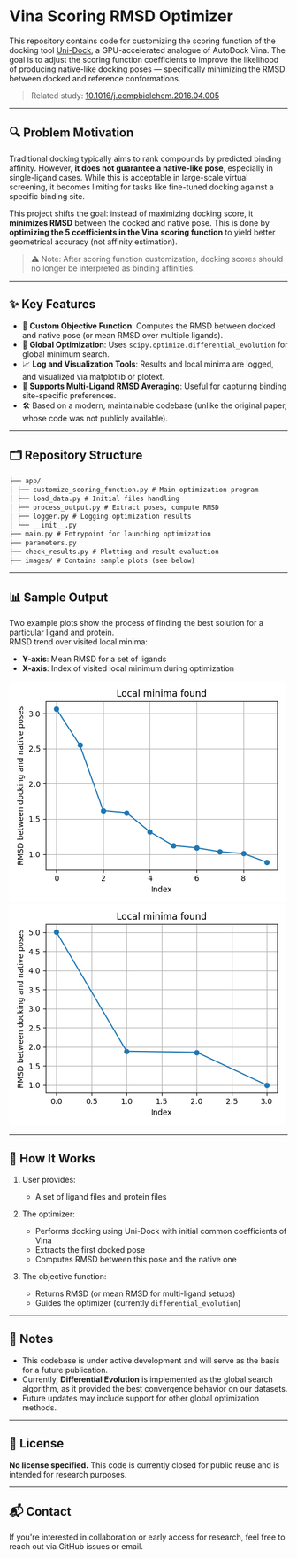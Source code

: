 # Vina Scoring RMSD Optimizer

This repository contains code for customizing the scoring function of the docking tool [Uni-Dock](https://github.com/dptech-corp/Uni-Dock), a GPU-accelerated analogue of AutoDock Vina. The goal is to adjust the scoring function coefficients to improve the likelihood of producing native-like docking poses — specifically minimizing the RMSD between docked and reference conformations.

> Related study: [10.1016/j.compbiolchem.2016.04.005](http://dx.doi.org/10.1016/j.compbiolchem.2016.04.005)

---

## 🔍 Problem Motivation

Traditional docking typically aims to rank compounds by predicted binding affinity. However, **it does not guarantee a native-like pose**, especially in single-ligand cases. While this is acceptable in large-scale virtual screening, it becomes limiting for tasks like fine-tuned docking against a specific binding site.

This project shifts the goal: instead of maximizing docking score, it **minimizes RMSD** between the docked and native pose. This is done by **optimizing the 5 coefficients in the Vina scoring function** to yield better geometrical accuracy (not affinity estimation).

> ⚠️ Note: After scoring function customization, docking scores should no longer be interpreted as binding affinities.

---

## ✨ Key Features

- 🔬 **Custom Objective Function**: Computes the RMSD between docked and native pose (or mean RMSD over multiple ligands).
- 🚀 **Global Optimization**: Uses `scipy.optimize.differential_evolution` for global minimum search.
- 📈 **Log and Visualization Tools**: Results and local minima are logged, and visualized via matplotlib or plotext.
- 🧠 **Supports Multi-Ligand RMSD Averaging**: Useful for capturing binding site-specific preferences.
- 🛠️ Based on a modern, maintainable codebase (unlike the original paper, whose code was not publicly available).

---

## 🗂 Repository Structure

`````
├── app/
│ ├── customize_scoring_function.py # Main optimization program
│ ├── load_data.py # Initial files handling
│ ├── process_output.py # Extract poses, compute RMSD
│ ├── logger.py # Logging optimization results
│ └── __init__.py
├── main.py # Entrypoint for launching optimization
├── parameters.py
├── check_results.py # Plotting and result evaluation
├── images/ # Contains sample plots (see below)
`````


---

## 📊 Sample Output


Two example plots show the process of finding the best solution for a particular ligand and protein.  
RMSD trend over visited local minima:

- **Y-axis**: Mean RMSD for a set of ligands
- **X-axis**: Index of visited local minimum during optimization

![Example Plot 1](images/uni6_1_rmsd_combined.png)
![Example Plot 2](images/uni6_14_rmsd_combined.png)

---

## 🔧 How It Works

1. User provides:
   - A set of ligand files and protein files

2. The optimizer:
   - Performs docking using Uni-Dock with initial common coefficients of Vina
   - Extracts the first docked pose
   - Computes RMSD between this pose and the native one

3. The objective function:
   - Returns RMSD (or mean RMSD for multi-ligand setups)
   - Guides the optimizer (currently `differential_evolution`)

---

## 📌 Notes

- This codebase is under active development and will serve as the basis for a future publication.
- Currently, **Differential Evolution** is implemented as the global search algorithm, as it provided the best convergence behavior on our datasets.
- Future updates may include support for other global optimization methods.

---

## 📄 License

**No license specified.** This code is currently closed for public reuse and is intended for research purposes.

---

## 📬 Contact

If you're interested in collaboration or early access for research, feel free to reach out via GitHub issues or email.
